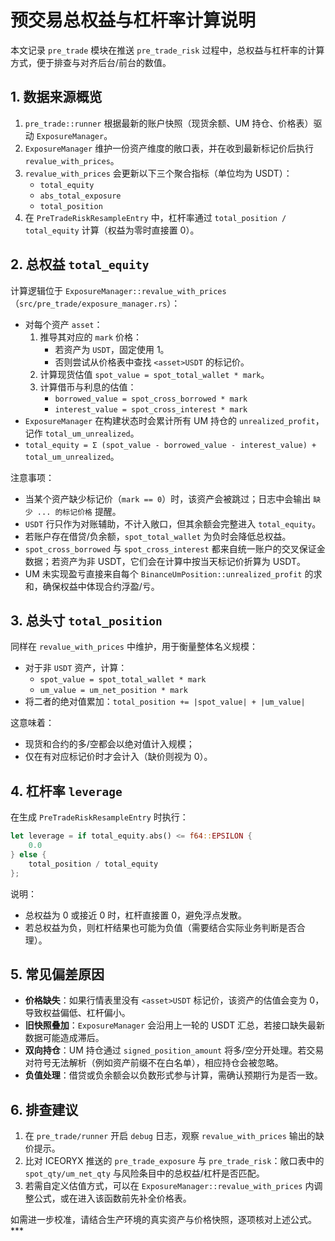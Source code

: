 # 预交易总权益与杠杆率计算说明

本文记录 `pre_trade` 模块在推送 `pre_trade_risk` 过程中，总权益与杠杆率的计算方式，便于排查与对齐后台/前台的数值。

## 1. 数据来源概览

1. `pre_trade::runner` 根据最新的账户快照（现货余额、UM 持仓、价格表）驱动 `ExposureManager`。
2. `ExposureManager` 维护一份资产维度的敞口表，并在收到最新标记价后执行 `revalue_with_prices`。
3. `revalue_with_prices` 会更新以下三个聚合指标（单位均为 USDT）：
   - `total_equity`
   - `abs_total_exposure`
   - `total_position`
4. 在 `PreTradeRiskResampleEntry` 中，杠杆率通过 `total_position / total_equity` 计算（权益为零时直接置 0）。

## 2. 总权益 `total_equity`

计算逻辑位于 `ExposureManager::revalue_with_prices`（`src/pre_trade/exposure_manager.rs`）：

- 对每个资产 `asset`：
  1. 推导其对应的 `mark` 价格：
     - 若资产为 `USDT`，固定使用 1。
     - 否则尝试从价格表中查找 `<asset>USDT` 的标记价。
  2. 计算现货估值 `spot_value = spot_total_wallet * mark`。
  3. 计算借币与利息的估值：
     - `borrowed_value = spot_cross_borrowed * mark`
     - `interest_value = spot_cross_interest * mark`
- `ExposureManager` 在构建状态时会累计所有 UM 持仓的 `unrealized_profit`，记作 `total_um_unrealized`。
- `total_equity = Σ (spot_value - borrowed_value - interest_value) + total_um_unrealized`。

注意事项：
- 当某个资产缺少标记价（`mark == 0`）时，该资产会被跳过；日志中会输出 `缺少 ... 的标记价格` 提醒。
- `USDT` 行只作为对账辅助，不计入敞口，但其余额会完整进入 `total_equity`。
- 若账户存在借贷/负余额，`spot_total_wallet` 为负时会降低总权益。
- `spot_cross_borrowed` 与 `spot_cross_interest` 都来自统一账户的交叉保证金数据；若资产为非 USDT，它们会在计算中按当天标记价折算为 USDT。
- UM 未实现盈亏直接来自每个 `BinanceUmPosition::unrealized_profit` 的求和，确保权益中体现合约浮盈/亏。

## 3. 总头寸 `total_position`

同样在 `revalue_with_prices` 中维护，用于衡量整体名义规模：

- 对于非 `USDT` 资产，计算：
  - `spot_value = spot_total_wallet * mark`
  - `um_value = um_net_position * mark`
- 将二者的绝对值累加：`total_position += |spot_value| + |um_value|`

这意味着：
- 现货和合约的多/空都会以绝对值计入规模；
- 仅在有对应标记价时才会计入（缺价则视为 0）。

## 4. 杠杆率 `leverage`

在生成 `PreTradeRiskResampleEntry` 时执行：

```rust
let leverage = if total_equity.abs() <= f64::EPSILON {
    0.0
} else {
    total_position / total_equity
};
```

说明：
- 总权益为 0 或接近 0 时，杠杆直接置 0，避免浮点发散。
- 若总权益为负，则杠杆结果也可能为负值（需要结合实际业务判断是否合理）。

## 5. 常见偏差原因

- **价格缺失**：如果行情表里没有 `<asset>USDT` 标记价，该资产的估值会变为 0，导致权益偏低、杠杆偏小。
- **旧快照叠加**：`ExposureManager` 会沿用上一轮的 USDT 汇总，若接口缺失最新数据可能造成滞后。
- **双向持仓**：UM 持仓通过 `signed_position_amount` 将多/空分开处理。若交易对符号无法解析（例如资产前缀不在白名单），相应持仓会被忽略。
- **负值处理**：借贷或负余额会以负数形式参与计算，需确认预期行为是否一致。

## 6. 排查建议

1. 在 `pre_trade/runner` 开启 `debug` 日志，观察 `revalue_with_prices` 输出的缺价提示。
2. 比对 ICEORYX 推送的 `pre_trade_exposure` 与 `pre_trade_risk`：敞口表中的 `spot_qty/um_net_qty` 与风险条目中的总权益/杠杆是否匹配。
3. 若需自定义估值方式，可以在 `ExposureManager::revalue_with_prices` 内调整公式，或在进入该函数前先补全价格表。

如需进一步校准，请结合生产环境的真实资产与价格快照，逐项核对上述公式。***
